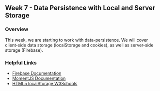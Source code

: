 ## Week 7 - Data Persistence with Local and Server Storage

### Overview
This week, we are starting to work with data-persistence. We will cover client-side data storage (localStorage and cookies), as well as server-side storage (Firebase).

### Helpful Links
* [Firebase Documentation](https://firebase.google.com/docs/)
* [MomentJS Documentation](http://momentjs.com/)
* [HTML5 localStorage W3Schools](http://www.w3schools.com/html/html5_webstorage.asp)